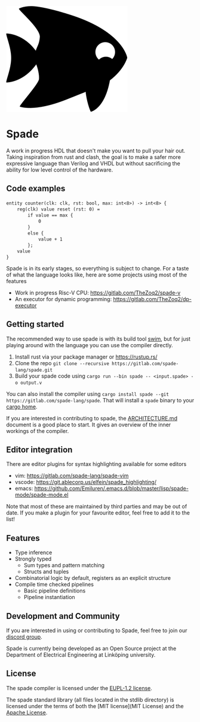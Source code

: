<img src="misc/spadefish.svg" />

# Spade

A work in progress HDL that doesn't make you want to pull your hair out. Taking
inspiration from rust and clash, the goal is to make a safer more expressive
language than Verilog and VHDL but without sacrificing the ability for low
level control of the hardware.

## Code examples

```
entity counter(clk: clk, rst: bool, max: int<8>) -> int<8> {
    reg(clk) value reset (rst: 0) =
        if value == max {
            0
        }
        else {
            value + 1
        };
    value
}
```

Spade is in its early stages, so everything is subject to change. For a taste of
what the language looks like, here are some projects using most of the features

- Work in progress Risc-V CPU: https://gitlab.com/TheZoq2/spade-v
- An executor for dynamic programming: https://gitlab.com/TheZoq2/dp-executor

## Getting started

The recommended way to use spade is with its build tool
[swim](https://gitlab.com/spade-lang/swim/), but for just playing around with
the language you can use the compiler directly.

1. Install rust via your package manager or https://rustup.rs/
2. Clone the repo `git clone --recursive https://gitlab.com/spade-lang/spade.git`
3. Build your spade code using `cargo run --bin spade -- <input.spade> -o output.v`

You can also install the compiler using `cargo install spade --git
https://gitlab.com/spade-lang/spade`.
That will install a `spade` binary to your [cargo
home](https://doc.rust-lang.org/book/ch14-04-installing-binaries.html).

If you are interested in contributing to spade, the
[ARCHITECTURE.md](ARCHITECTURE.md) document is a good place to start. It gives
an overview of the inner workings of the compiler.

## Editor integration

There are editor plugins for syntax highlighting available for some editors

 - vim: https://gitlab.com/spade-lang/spade-vim
 - vscode: https://git.ablecorp.us/elfein/spade_highlighting/
 - emacs: https://github.com/Emiluren/.emacs.d/blob/master/lisp/spade-mode/spade-mode.el

Note that most of these are maintained by third parties and may be out of date. If you make a plugin
for your favourite editor, feel free to add it to the list!

## Features

- Type inference
- Strongly typed
    - Sum types and pattern matching
    - Structs and tuples
- Combinatorial logic by default, registers as an explicit structure
- Compile time checked pipelines
    - Basic pipeline definitions
    - Pipeline instantiation

## Development and Community

If you are interested in using or contributing to Spade, feel free to join our
[discord group](https://discord.gg/YtXbeamxEX).

Spade is currently being developed as an Open Source project at the Department
of Electrical Engineering at Linköping university.

## License

The spade compiler is licensed under the [EUPL-1.2 license](LICENSE-EUPL-1.2.txt).

The spade standard library (all files located in the stdlib directory) is licensed under
the terms of both the [MIT license](MIT License) and the [Apache
License](LICENSE-APACHE2.0.txt).
